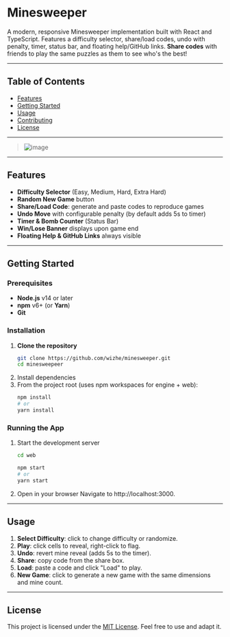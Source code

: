 # Minesweeper

A modern, responsive Minesweeper implementation built with React and TypeScript. Features a difficulty selector, share/load codes, undo with penalty, timer, status bar, and floating help/GitHub links. 
**Share codes** with friends to play the same puzzles as them to see who's the best!

---

## Table of Contents

* [Features](#features)
* [Getting Started](#getting-started)
* [Usage](#usage)
* [Contributing](#contributing)
* [License](#license)

---

> ![image](https://github.com/user-attachments/assets/aa0322e7-605d-41f2-9996-93eb396bc952)


---

## Features

* **Difficulty Selector** (Easy, Medium, Hard, Extra Hard)
* **Random New Game** button
* **Share/Load Code**: generate and paste codes to reproduce games
* **Undo Move** with configurable penalty (by default adds 5s to timer)
* **Timer & Bomb Counter** (Status Bar)
* **Win/Lose Banner** displays upon game end
* **Floating Help & GitHub Links** always visible

---

## Getting Started

### Prerequisites

- **Node.js** v14 or later  
- **npm** v6+ (or **Yarn**)  
- **Git**

### Installation

1. **Clone the repository**  
   ```bash
   git clone https://github.com/wizhe/minesweeper.git
   cd minesweepeer
   ```
2. Install dependencies
3. From the project root (uses npm workspaces for engine + web):
   ```bash
   npm install
   # or
   yarn install
   ```
   
### Running the App

1. Start the development server
   ```bash
   cd web
   
   npm start
   # or
   yarn start
   ```

2. Open in your browser
   Navigate to http://localhost:3000.

---


## Usage

1. **Select Difficulty**: click to change difficulty or randomize.
2. **Play**: click cells to reveal, right-click to flag.
3. **Undo**: revert mine reveal (adds 5s to the timer).
4. **Share**: copy code from the share box.
5. **Load**: paste a code and click "Load" to play.
6. **New Game**: click to generate a new game with the same dimensions and mine count.


---

## License

This project is licensed under the [MIT License](LICENSE).
Feel free to use and adapt it.
